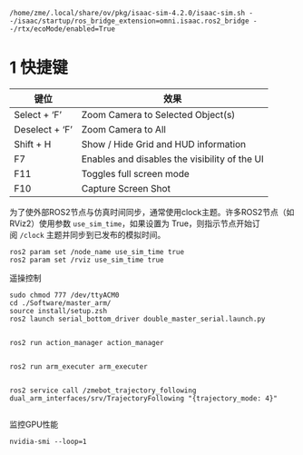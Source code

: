 ```shell
/home/zme/.local/share/ov/pkg/isaac-sim-4.2.0/isaac-sim.sh --/isaac/startup/ros_bridge_extension=omni.isaac.ros2_bridge --/rtx/ecoMode/enabled=True
```
# 1 快捷键
| 键位             | 效果                                            |
| -------------- | --------------------------------------------- |
| Select + ‘F’   | Zoom Camera to Selected Object(s)             |
| Deselect + ‘F’ | Zoom Camera to All                            |
| Shift + H      | Show / Hide Grid and HUD information          |
| F7             | Enables and disables the visibility of the UI |
| F11            | Toggles full screen mode                      |
| F10            | Capture Screen Shot                           |

为了使外部ROS2节点与仿真时间同步，通常使用clock主题。许多ROS2节点（如 RViz2）使用参数 `use_sim_time`，如果设置为 True，则指示节点开始订阅 `/clock` 主题并同步到已发布的模拟时间。
```shell
ros2 param set /node_name use_sim_time true
ros2 param set /rviz use_sim_time true
```



遥操控制
```shell
sudo chmod 777 /dev/ttyACM0
cd ./Software/master_arm/
source install/setup.zsh
ros2 launch serial_bottom_driver double_master_serial.launch.py


ros2 run action_manager action_manager


ros2 run arm_executer arm_executer


ros2 service call /zmebot_trajectory_following dual_arm_interfaces/srv/TrajectoryFollowing "{trajectory_mode: 4}"


```

监控GPU性能
```shell
nvidia-smi --loop=1
```




